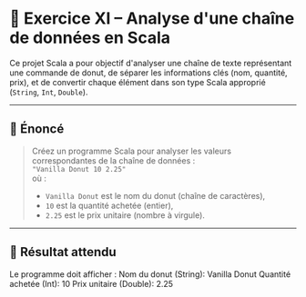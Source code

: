 # 🧁 Exercice XI – Analyse d'une chaîne de données en Scala

Ce projet Scala a pour objectif d'analyser une chaîne de texte représentant une commande de donut, de séparer les informations clés (nom, quantité, prix), et de convertir chaque élément dans son type Scala approprié (`String`, `Int`, `Double`).

---

## 📌 Énoncé

> Créez un programme Scala pour analyser les valeurs correspondantes de la chaîne de données :  
> `"Vanilla Donut 10 2.25"`  
> où :
> - `Vanilla Donut` est le nom du donut (chaîne de caractères),
> - `10` est la quantité achetée (entier),
> - `2.25` est le prix unitaire (nombre à virgule).

---

## 🧪 Résultat attendu

Le programme doit afficher :
Nom du donut (String): Vanilla Donut
Quantité achetée (Int): 10
Prix unitaire (Double): 2.25
